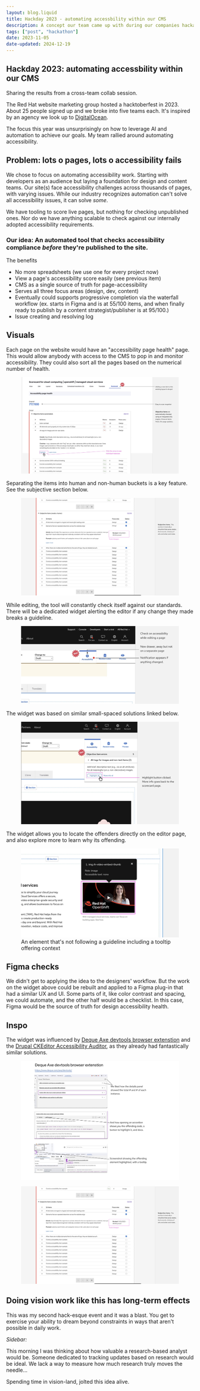 ```yaml
---
layout: blog.liquid
title: Hackday 2023 - automating accessbility within our CMS
description: A concept our team came up with during our companies hackathon
tags: ["post", "hackathon"]
date: 2023-11-05
date-updated: 2024-12-19
---
```


<section class="hero">

# Hackday 2023: <span>automating accessbility within our CMS</span>


Sharing the results from a cross-team collab session. 

</section>

<section>

The Red Hat website marketing group hosted a hacktoberfest in 2023. About 25 people signed up and we broke into five teams each. It's inspired by an agency we look up to [DigitalOcean](https://hacktoberfest.com/about/).

The focus this year was unsurprisingly on how to leverage AI and automation to achieve our goals. My team rallied around automating accessibility.

## Problem: lots o pages, lots o accessibility fails

We chose to focus on automating accessibility work. Starting with developers as an audience but laying a foundation for design and content teams. Our site(s) face accessibility challenges across thousands of pages, with varying issues. While our industry recognizes automation can't solve all accessibility issues, it can solve *some*.

We have tooling to score live pages, but nothing for checking unpublished ones. Nor do we have anything scalable to check against our internally adopted accessibility requirements.

### Our idea: An automated tool that checks accessibility compliance *before* they're published to the site.
The benefits
- No more spreadsheets (we use one for every project now)
- View a page's accessibility score easily (see previous item)
- CMS as a single source of truth for page-accessibility
- Serves all three focus areas (design, dev, content)
- Eventually could supports progressive completion via the waterfall workflow (ex. starts in Figma and is at 55/100 items, and when finally ready to publish by a content strategist/publisher is at 95/100.)
- Issue creating and resolving log


## Visuals

Each page on the website would have an "accessibility page health" page. This would allow anybody with access to the CMS to pop in and monitor accessibility. They could also sort all the pages based on the numerical number of health.

<figure>
    <picture class="full">
        <!-- <source srcset="img/cms-scorecard.webp"  type="image/webp"> -->
        <source srcset="img/cms-scorecard.jpg"  type="image/jpg">
        <img src="img/cms-scorecard.jpg" alt="" >
    </picture>
</figure>

Separating the items into human and non-human buckets is a key feature. See the subjective section below.

<figure>
    <picture class="full">
        <!-- <source srcset="img/cms-scorecard-2.webp"  type="image/webp"> -->
        <source srcset="img/cms-scorecard-2.jpg"  type="image/jpg">
        <img src="img/cms-scorecard-2.jpg" alt="" >
    </picture>
</figure>

While editing, the tool will constantly check itself against our standards. There will be a dedicated widget alerting the editor if any change they made breaks a guideline. 

<figure>
    <picture>
        <!-- <source srcset="img/cms-scorecard-3.webp"  type="image/webp"> -->
        <source srcset="img/cms-scorecard-3.jpg"  type="image/jpg">
        <img src="img/cms-scorecard-3.jpg" alt="" >
    </picture>
</figure>

The widget was based on similar small-spaced solutions linked below.

<figure>
    <picture>
        <!-- <source srcset="img/cms-scorecard-4.webp"  type="image/webp"> -->
        <source srcset="img/cms-scorecard-4.jpg"  type="image/jpg">
        <img src="img/cms-scorecard-4.jpg" alt="" >
    </picture>
</figure>

The widget allows you to locate the offenders directly on the editor page, and also explore more to learn why its offending.

<figure>
    <picture>
        <!-- <source srcset="img/cms-scorecard-5.webp"  type="image/webp"> -->
        <source srcset="img/cms-scorecard-5.jpg"  type="image/jpg">
        <img src="img/cms-scorecard-5.jpg" alt="" >
    </picture>
    <figcaption>An element that's not following a guideline including a tooltip offering context</figcaption>
</figure>



## Figma checks

We didn't get to applying the idea to the designers' workflow. But the work on the widget above could be rebuilt and applied to a Figma plug-in that had a similar UX and UI. Some parts of it, like color contrast and spacing, we could automate, and the other half would be a checklist. In this case, Figma would be the source of truth for design accessibility health.


## Inspo

The widget was influenced by <a href="https://www.deque.com/axe/devtools/">Deque Axe devtools browser extenstion</a> and the <a href="https://www.drupal.org/docs/contributed-modules/ckeditor-accessibility-auditor">Drupal CKEditor Accessibility Auditor</a>, as they already had fantastically similar solutions.

<figure>
    <picture>
        <!-- <source srcset="img/inspo.webp"  type="image/webp"> -->
        <source srcset="img/inspo.jpg"  type="image/jpg">
        <img src="img/inspo.jpg" alt="" >
    </picture>
</figure>

<figure>
    <picture>
        <!-- <source srcset="img/inspo-2.webp"  type="image/webp"> -->
        <source srcset="img/inspo-2.jpg"  type="image/jpg">
        <img src="img/cms-scorecard-2.jpg" alt="" >
    </picture>
</figure>


## Doing vision work like this has long-term effects

This was my second hack-esque event and it was a blast. You get to exercise your ability to dream beyond constraints in ways that aren't possible in daily work.

*Sidebar:*

This morning I was thinking about how valuable a research-based analyst would be. Someone dedicated to tracking updates based on research would be ideal. We lack a way to measure how much research truly moves the needle... 

Spending time in vision-land, jolted this idea alive.


</section>

